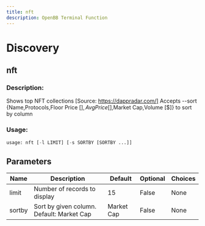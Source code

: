 ```yaml
---
title: nft
description: OpenBB Terminal Function
---
```


# Discovery

## nft

### Description: 

Shows top NFT collections [Source: https://dappradar.com/] Accepts --sort {Name,Protocols,Floor Price [$],Avg Price [$],Market Cap,Volume [$]} to sort by column

### Usage: 
```python
usage: nft [-l LIMIT] [-s SORTBY [SORTBY ...]]
```

## Parameters

| Name | Description | Default | Optional | Choices |
| ---- | ----------- | ------- | -------- | ------- |
| limit | Number of records to display | 15 | False | None |
| sortby | Sort by given column. Default: Market Cap | Market Cap | False | None |


